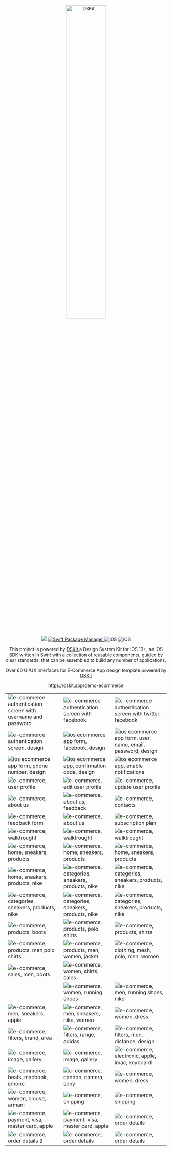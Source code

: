 
<p align="center">
    <img src="https://d33wubrfki0l68.cloudfront.net/ccdd1f46a6a8a919991bc3fc4ef832393ee4d6b2/1db7e/images/app/ecommerce-demo-app.png" width="50%" alt="DSKit"/>
</p>

<p align="center">
    <img src="https://img.shields.io/badge/Swift-5.5-brightgreen.svg" />
    <a href="https://swift.org/package-manager">
        <img src="https://img.shields.io/badge/spm-compatible-brightgreen.svg?style=flat" alt="Swift Package Manager" />
    </a>
    <img src="https://img.shields.io/badge/iOS-13+-brightgreen.svg?style=flat" alt="iOS"/>
    <img src="https://circleci.com/gh/imodeveloperlab/dskit/tree/main.svg?style=shield" alt="iOS"/>
</p>


<p align="center">
This project is powered by <a href="https://github.com/imodeveloperlab/dskit"> DSKit </a> a Design System Kit for iOS 13+, an iOS SDK written in Swift with a collection of reusable components, guided by clear standards, that can be assembled to build any number of applications.
</p>
<p align="center">    
Over 60 UI/UX Interfaces for E-Commerce App design template powered by <a href="https://github.com/imodeveloperlab/dskit"> DSKit </a>
</p>

<p align="center">
  https://dskit.app/demo-ecommerce
</p>

<table>
    <tr>
      <td><img src="https://d33wubrfki0l68.cloudfront.net/d0eb01e75ea4a4ceeea79747b253eb0a02cd39fd/f2b4c/images/demo/ecommerce/ecommerce-design10.png" class="img-fluid rounded work-image" alt="e-commerce authentication screen with username and password"></td> 
      <td><img src="https://d33wubrfki0l68.cloudfront.net/feff35c884052e064a67de161410e975371a604d/aa9f1/images/demo/ecommerce/ecommerce-design2.png" class="img-fluid rounded work-image" alt="e-commerce authentication screen with facebook"></td>
      <td><img src="https://d33wubrfki0l68.cloudfront.net/610484d47089a864fd60b17ea3a30430862e435a/66e5d/images/demo/ecommerce/ecommerce-design5.png" class="img-fluid rounded work-image" alt="e-commerce authentication screen with twitter, facebook"></td>
    </tr>
    <tr>
      <td><img src="https://d33wubrfki0l68.cloudfront.net/f447ff80168ddbfc0d28f2837000c6e15d9a3f01/6c845/images/demo/ecommerce/ecommerce-design1.png" class="img-fluid rounded work-image" alt="e-commerce authentication screen, design"></td> 
      <td><img src="https://d33wubrfki0l68.cloudfront.net/c3f55b5cc7c1d14de3fe14cda2d5fed26abe7456/c3aae/images/demo/ecommerce/ecommerce-design7.png" class="img-fluid rounded work-image" alt="ios ecommerce app form, facebook, design"></td>
      <td><img src="https://d33wubrfki0l68.cloudfront.net/d8ad46fa63d8a401808aac3eda62903daf008e1f/0f1d1/images/demo/ecommerce/ecommerce-design3.png" class="img-fluid rounded work-image" alt="ios ecommerce app form, user name, email, password, design"></td>
    </tr>
    <tr>
      <td><img src="https://d33wubrfki0l68.cloudfront.net/9eb10251364068e61f1c939f7027cdb26d9b7772/fb404/images/demo/ecommerce/ecommerce-design9.png" class="img-fluid rounded work-image" alt="ios ecommerce app form, phone number, design"></td> 
      <td><img src="https://d33wubrfki0l68.cloudfront.net/897236e7b527e931ac380694c67784c00346efc1/8b53b/images/demo/ecommerce/ecommerce-design8.png" class="img-fluid rounded work-image" alt="ios ecommerce app, confirmation code, design"></td>
      <td><img src="https://d33wubrfki0l68.cloudfront.net/cd894dad0dc7ed4fc1a7f7df8fc5ebacfc35e902/2ee65/images/demo/ecommerce/ecommerce-design13.png" class="img-fluid rounded work-image" alt="ios ecommerce app, enable notifications"></td>
    </tr>
    <tr>
      <td><img src="https://d33wubrfki0l68.cloudfront.net/5333c7e539d92e02905ec37776db776cc3f4a562/65c21/images/demo/ecommerce/ecommerce-design12.png" class="img-fluid rounded work-image" alt="e-commerce, user profile"></td> 
      <td><img src="https://d33wubrfki0l68.cloudfront.net/1d9b8da6dd6e11e959472c8ec6bb110516bb9c14/3104e/images/demo/ecommerce/ecommerce-design6.png" class="img-fluid rounded work-image" alt="e-commerce, edit user profile"></td>
      <td><img src="https://d33wubrfki0l68.cloudfront.net/d866ca29822181a047bd5178ade4d17289c97e4f/aa58d/images/demo/ecommerce/ecommerce-design4.png" class="img-fluid rounded work-image" alt="e-commerce, update user profile"></td>
    </tr>
    <tr>
      <td><img src="https://d33wubrfki0l68.cloudfront.net/d67d0341f9356163e474394797237e7fee8c31d0/3198e/images/demo/ecommerce/ecommerce-design15.png" class="img-fluid rounded work-image" alt="e-commerce, about us"></td> 
      <td><img src="https://d33wubrfki0l68.cloudfront.net/7589e713f7519e6006a45f73203074315b212b5f/bcc5f/images/demo/ecommerce/ecommerce-design63.png" class="img-fluid rounded work-image" alt="e-commerce, about us, feedback"></td>
      <td><img src="https://d33wubrfki0l68.cloudfront.net/e0bb099524b1a16313eda9a8bc195b37512570e2/e8659/images/demo/ecommerce/ecommerce-design62.png" class="img-fluid rounded work-image" alt="e-commerce, contacts"></td>
    </tr>
    <tr>
      <td><img src="https://d33wubrfki0l68.cloudfront.net/464a002c2ca9644f973e1e8fc6e10c12f212e35b/7e4e1/images/demo/ecommerce/ecommerce-design11.png" class="img-fluid rounded work-image" alt="e-commerce, feedback form"></td> 
      <td><img src="https://d33wubrfki0l68.cloudfront.net/6943d55c808994c9e800ed25daf7ac00a8822b78/fa9e7/images/demo/ecommerce/ecommerce-design14.png" class="img-fluid rounded work-image" alt="e-commerce, about us"></td>
      <td><img src="https://d33wubrfki0l68.cloudfront.net/62bf3ba93a3f63ba62745bfd44220ee865d96a2e/0526d/images/demo/ecommerce/ecommerce-design55.png" class="img-fluid rounded work-image" alt="e-commerce, subscription plan"></td>
    </tr>
    <tr>
      <td><img src="https://d33wubrfki0l68.cloudfront.net/cfcf24fed4234f4b6305c0b702073b8f4b7b7bed/103d5/images/demo/ecommerce/ecommerce-design17.png" class="img-fluid rounded work-image" alt="e-commerce, walktrought"></td> 
      <td><img src="https://d33wubrfki0l68.cloudfront.net/a202289bb3e7fb16bcb4d8f5446a4992f24a0d75/3930b/images/demo/ecommerce/ecommerce-design64.png" class="img-fluid rounded work-image" alt="e-commerce, walktrought"></td>
      <td><img src="https://d33wubrfki0l68.cloudfront.net/c9445b54215c7a3253fdc54172e77c494904784b/860ca/images/demo/ecommerce/ecommerce-design16.png" class="img-fluid rounded work-image" alt="e-commerce, walktrought"></td>
    </tr>
    <tr>
      <td><img src="https://d33wubrfki0l68.cloudfront.net/a7e99e6de427485a3281a9d0b468e3f1404c4fc4/b7d72/images/demo/ecommerce/ecommerce-design18.png" class="img-fluid rounded work-image" alt="e-commerce, home, sneakers, products"></td> 
      <td><img src="https://d33wubrfki0l68.cloudfront.net/7ddb3194daf93b4797f6fd16c52742f1ec518d1a/3e1ff/images/demo/ecommerce/ecommerce-design19.png" class="img-fluid rounded work-image" alt="e-commerce, home, sneakers, products"></td>
      <td><img src="https://d33wubrfki0l68.cloudfront.net/7fc5a774ae091677f957c45ae14fc2aae34c1523/21740/images/demo/ecommerce/ecommerce-design20.png" class="img-fluid rounded work-image" alt="e-commerce, home, sneakers, products"></td>
    </tr>
    <tr>
      <td><img src="https://d33wubrfki0l68.cloudfront.net/9ae63d9147c4c91fd773f66864eb1a6d221f2ffa/98067/images/demo/ecommerce/ecommerce-design21.png" class="img-fluid rounded work-image" alt="e-commerce, home, sneakers, products, nike"></td> 
      <td><img src="https://d33wubrfki0l68.cloudfront.net/30eb761c2d1888db3a634a1a67aa542114ed5eb7/3e8e4/images/demo/ecommerce/ecommerce-design22.png" class="img-fluid rounded work-image" alt="e-commerce, categories, sneakers, products, nike"></td>
      <td><img src="https://d33wubrfki0l68.cloudfront.net/c982941fcf027d4f4c5f017555cd2ac45400e9e8/44488/images/demo/ecommerce/ecommerce-design23.png" class="img-fluid rounded work-image" alt="e-commerce, categories, sneakers, products, nike"></td>
    </tr>
    <tr>
      <td><img src="https://d33wubrfki0l68.cloudfront.net/2bbb9d32d55fb60a0483041749f921b98d316c88/e8bda/images/demo/ecommerce/ecommerce-design24.png" class="img-fluid rounded work-image" alt="e-commerce, categories, sneakers, products, nike"></td> 
      <td><img src="https://d33wubrfki0l68.cloudfront.net/de68fea5672f6f0025d9230643abf80f016957b9/acd61/images/demo/ecommerce/ecommerce-design25.png" class="img-fluid rounded work-image" alt="e-commerce, categories, sneakers, products, nike"></td>
      <td><img src="https://d33wubrfki0l68.cloudfront.net/995acacef2fc63d52ee9513616e89d2b71c749b3/8e7e3/images/demo/ecommerce/ecommerce-design26.png" class="img-fluid rounded work-image" alt="e-commerce, categories, sneakers, products, nike"></td>
    </tr>
    <tr>
      <td><img src="https://d33wubrfki0l68.cloudfront.net/b2c73df82a8a6295e6e39aa7ca118278c548d082/2c61b/images/demo/ecommerce/ecommerce-design27.png" class="img-fluid rounded work-image" alt="e-commerce, products, boots"></td> 
      <td><img src="https://d33wubrfki0l68.cloudfront.net/76df0f3caa278e77bfebdc5d29191ecc537bc14c/a47eb/images/demo/ecommerce/ecommerce-design28.png" class="img-fluid rounded work-image" alt="e-commerce, products, polo shirts"></td>
      <td><img src="https://d33wubrfki0l68.cloudfront.net/093c93aab1cdb4ae1882fe3eeb9f265d73f6a979/00452/images/demo/ecommerce/ecommerce-design29.png" class="img-fluid rounded work-image" alt="e-commerce, products, shirts"></td>
    </tr>
    <tr>
      <td><img src="https://d33wubrfki0l68.cloudfront.net/33345f61f1ed19294c2616bcc4f3c160f8e9c935/17488/images/demo/ecommerce/ecommerce-design30.png" class="img-fluid rounded work-image" alt="e-commerce, products, men polo shirts"></td> 
      <td><img src="https://d33wubrfki0l68.cloudfront.net/b3f4e1ea76f058f3c375c7abd0766da48d436fa2/7c643/images/demo/ecommerce/ecommerce-design31.png" class="img-fluid rounded work-image" alt="e-commerce, products, men, women, jacket"></td>
      <td><img src="https://d33wubrfki0l68.cloudfront.net/e526a568d4fc28da5e995bf7dcb251452f7ab52b/90b25/images/demo/ecommerce/ecommerce-design33.png" class="img-fluid rounded work-image" alt="e-commerce, clothing, mesh, polo, men, women"></td>
    </tr>
    <tr>
      <td><img src="https://d33wubrfki0l68.cloudfront.net/0804e15f28867a5466eb27ab1b43880f502093ad/afcfb/images/demo/ecommerce/ecommerce-design34.png" class="img-fluid rounded work-image" alt="e-commerce, sales, men, boots"></td> 
      <td><img src="https://d33wubrfki0l68.cloudfront.net/a182740821794afb46d4a22aae3018ffb85d80c6/81ae0/images/demo/ecommerce/ecommerce-design35.png" class="img-fluid rounded work-image" alt="e-commerce, women, shirts, sales"></td>
      <td><img src="https://d33wubrfki0l68.cloudfront.net/0afe94547402e2e25a0dbc9638820f8feea175e6/21b42/images/demo/ecommerce/ecommerce-design58.png" class="img-fluid rounded work-image" alt=""></td>
    </tr>
    <tr>
      <td><img src="https://d33wubrfki0l68.cloudfront.net/3170bfb59e776bef35bddda8fe4c38706ad869ca/8f09e/images/demo/ecommerce/ecommerce-design59.png" class="img-fluid rounded work-image" alt=""></td> 
      <td><img src="https://d33wubrfki0l68.cloudfront.net/3941c72089beb7043bde07a2cc8b3a332f9aa4b3/608fd/images/demo/ecommerce/ecommerce-design36.png" class="img-fluid rounded work-image" alt="e-commerce, women, running shoes"></td>
      <td><img src="https://d33wubrfki0l68.cloudfront.net/4abf56a139fa8eadb8571ec1e12bd0a59513de85/2c350/images/demo/ecommerce/ecommerce-design37.png" class="img-fluid rounded work-image" alt="e-commerce, men, running shoes, nike"></td>
    </tr>
    <tr>
      <td><img src="https://d33wubrfki0l68.cloudfront.net/fd0a7519637bd2de201299e6d2f85ad6aeb2eaf2/4b0d5/images/demo/ecommerce/ecommerce-design38.png" class="img-fluid rounded work-image" alt="e-commerce, men, sneakers, apple"></td> 
      <td><img src="https://d33wubrfki0l68.cloudfront.net/b42007df9a46138accd23f0f83174b55767eed8d/412e2/images/demo/ecommerce/ecommerce-design39.png" class="img-fluid rounded work-image" alt="e-commerce, men, sneakers, nike, women"></td>
      <td><img src="https://d33wubrfki0l68.cloudfront.net/7ca945c7f3134d279f0953df6e93664451f8cc9e/ed415/images/demo/ecommerce/ecommerce-design41.png" class="img-fluid rounded work-image" alt="e-commerce, women, dress"></td>
    </tr>
    <tr>
      <td><img src="https://d33wubrfki0l68.cloudfront.net/0c1a7731909cbfb58c2745a1ce334b87618e3bda/86131/images/demo/ecommerce/ecommerce-design40.png" class="img-fluid rounded work-image" alt="e-commerce, filters, brand, area"></td> 
      <td><img src="https://d33wubrfki0l68.cloudfront.net/46292bc348c787d6eec859d4a20affa18e4c2b3a/470ce/images/demo/ecommerce/ecommerce-design42.png" class="img-fluid rounded work-image" alt="e-commerce, filters, range, adidas"></td>
      <td><img src="https://d33wubrfki0l68.cloudfront.net/611e902665cf10dc26fa0a2c7288f9cadc3df09d/9de90/images/demo/ecommerce/ecommerce-design43.png" class="img-fluid rounded work-image" alt="e-commerce, filters, men, distance, design"></td>
    </tr>
    <tr>
      <td><img src="https://d33wubrfki0l68.cloudfront.net/63dfd35cda61b8831f1bb06b50665872b4277a28/d7250/images/demo/ecommerce/ecommerce-design44.png" class="img-fluid rounded work-image" alt="e-commerce, image, gallery"></td> 
      <td><img src="https://d33wubrfki0l68.cloudfront.net/692a8d3c37a45d4e26c541cbd26b5f87336818fa/35cbe/images/demo/ecommerce/ecommerce-design45.png" class="img-fluid rounded work-image" alt="e-commerce, image, gallery"></td>
      <td><img src="https://d33wubrfki0l68.cloudfront.net/3a8704bb6278ec25d93640ed6b82c37266d120b4/3abe1/images/demo/ecommerce/ecommerce-design46.png" class="img-fluid rounded work-image" alt="e-commerce, electronic, apple, imac, keyboard"></td>
    </tr>
    <tr>
      <td><img src="https://d33wubrfki0l68.cloudfront.net/a0a2c825cbaf32491361c2626c151e25f664a39d/9bfc9/images/demo/ecommerce/ecommerce-design47.png" class="img-fluid rounded work-image" alt="e-commerce, beats, macbook, iphone"></td> 
      <td><img src="https://d33wubrfki0l68.cloudfront.net/9c43a6d2f2f5d677f4cb415a01a9e102dbdd9e58/3db86/images/demo/ecommerce/ecommerce-design48.png" class="img-fluid rounded work-image" alt="e-commerce, cannon, camera, sony"></td>
      <td><img src="https://d33wubrfki0l68.cloudfront.net/3d511b596b3eab53e7d5c24bc9ed6b71ab3f3445/1f27f/images/demo/ecommerce/ecommerce-design49.png" class="img-fluid rounded work-image" alt="e-commerce, women, dress"></td>
    </tr>
    <tr>
      <td><img src="https://d33wubrfki0l68.cloudfront.net/93f1a7ba77779f6914769681dcc4d991b90a31d4/2ca11/images/demo/ecommerce/ecommerce-design50.png" class="img-fluid rounded work-image" alt="e-commerce, women, blouse, armani"></td> 
      <td><img src="https://d33wubrfki0l68.cloudfront.net/89dbad8262345f23d3bc8f682baca2a567fbe172/e8728/images/demo/ecommerce/ecommerce-design51.png" class="img-fluid rounded work-image" alt="e-commerce, shipping"></td>
      <td><img src="https://d33wubrfki0l68.cloudfront.net/c01ef7d4ae8e652d4ba1f02cfdec9df4083adae7/ae1c2/images/demo/ecommerce/ecommerce-design52.png" class="img-fluid rounded work-image" alt="e-commerce, shipping"></td>
    </tr>
    <tr>
      <td><img src="https://d33wubrfki0l68.cloudfront.net/b2bdf7856a8b6c716bee2f80ea9d3f2ad55ffb3b/04185/images/demo/ecommerce/ecommerce-design53.png" class="img-fluid rounded work-image" alt="e-commerce, payment, visa, master card, apple"></td> 
      <td><img src="https://d33wubrfki0l68.cloudfront.net/d36ee1e4d0958b52a3777b1b4a3a0cba5f11b6a5/02f1a/images/demo/ecommerce/ecommerce-design54.png" class="img-fluid rounded work-image" alt="e-commerce, payment, visa, master card, apple"></td>
      <td><img src="https://d33wubrfki0l68.cloudfront.net/0547b9317d8703b9face88855f0de65e5e9b43bf/62f5f/images/demo/ecommerce/ecommerce-design56.png" class="img-fluid rounded work-image" alt="e-commerce, order details"></td>
    </tr>
    <tr>
      <td><img src="https://d33wubrfki0l68.cloudfront.net/0bda56b5a254a85a2118b067db9da0d81b532ba6/f4c17/images/demo/ecommerce/ecommerce-design57.png" class="img-fluid rounded work-image" alt="e-commerce, order details 2"></td> 
      <td><img src="https://d33wubrfki0l68.cloudfront.net/a37f93e66cb180ab1c0bd8beb15d37e43ecf4aac/a31b1/images/demo/ecommerce/ecommerce-design60.png" class="img-fluid rounded work-image" alt="e-commerce, order details"></td>
      <td><img src="https://d33wubrfki0l68.cloudfront.net/2dcac4f260fc6281ac2ec9bfa6f429f6a113b229/121a5/images/demo/ecommerce/ecommerce-design61.png" class="img-fluid rounded work-image" alt="e-commerce, order details"></td>
    </tr>
</table>

